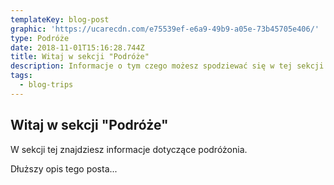 ```yaml
---
templateKey: blog-post
graphic: 'https://ucarecdn.com/e75539ef-e6a9-49b9-a05e-73b45705e406/'
type: Podróże
date: 2018-11-01T15:16:28.744Z
title: Witaj w sekcji "Podróże"
description: Informacje o tym czego możesz spodziewać się w tej sekcji.
tags:
  - blog-trips
---
```

## Witaj w sekcji "Podróże"

W sekcji tej znajdziesz informacje dotyczące podróżonia.

Dłuższy opis tego posta...

